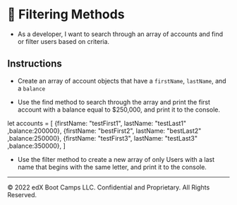 # 📖 Filtering Methods

* As a developer, I want to search through an array of accounts and find or filter users based on criteria.

## Instructions

* Create an array of account objects that have a `firstName`, `lastName`, and a `balance`

* Use the find method to search through the array and print the first account with a balance equal to $250,000, and print it to the console.

let accounts = [
{firstName: "testFirst1", lastName: "testLast1" ,balance:200000},
{firstName: "bestFirst2", lastName: "bestLast2" ,balance:250000},
{firstName: "testFirst3", lastName: "testLast3" ,balance:350000},
]

* Use the filter method to create a new array of only Users with a last name that begins with the same letter, and print it to the console.

---

© 2022 edX Boot Camps LLC. Confidential and Proprietary. All Rights Reserved.
